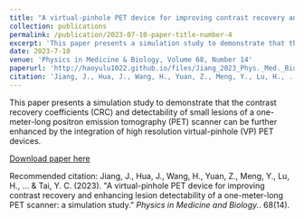 ```yaml
---
title: "A virtual-pinhole PET device for improving contrast recovery and enhancing lesion detectability of a one-meter-long PET scanner: a simulation study."
collection: publications
permalink: /publication/2023-07-10-paper-title-number-4
excerpt: 'This paper presents a simulation study to demonstrate that the contrast recovery coefficients (CRC) and detectability of small lesions of a one-meter-long positron emission tomography (PET) scanner can be further enhanced by the integration of high resolution virtual-pinhole (VP) PET devices.'
date: 2023-7-10
venue: 'Physics in Medicine & Biology, Volume 68, Number 14'
paperurl: 'http://haoyulu1022.github.io/files/Jiang_2023_Phys._Med._Biol._68_145011.pdf'
citation: 'Jiang, J., Hua, J., Wang, H., Yuan, Z., Meng, Y., Lu, H., ... & Tai, Y. C. (2023). &quot;A virtual-pinhole PET device for improving contrast recovery and enhancing lesion detectability of a one-meter-long PET scanner: a simulation study.&quot; <i>Physics in Medicine and Biology.</i>. 68(14).'
---
```

This paper presents a simulation study to demonstrate that the contrast recovery coefficients (CRC) and detectability of small lesions of a one-meter-long positron emission tomography (PET) scanner can be further enhanced by the integration of high resolution virtual-pinhole (VP) PET devices.

[Download paper here](http://haoyulu1022.github.io/files/Jiang_2023_Phys._Med._Biol._68_145011.pdf)

Recommended citation: Jiang, J., Hua, J., Wang, H., Yuan, Z., Meng, Y., Lu, H., ... & Tai, Y. C. (2023). "A virtual-pinhole PET device for improving contrast recovery and enhancing lesion detectability of a one-meter-long PET scanner: a simulation study." <i>Physics in Medicine and Biology.</i>. 68(14).